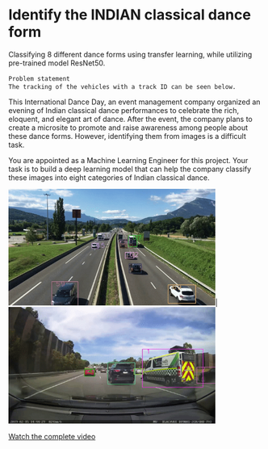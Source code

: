 
# Identify the INDIAN classical dance form
Classifying 8 different dance forms using transfer learning, while utilizing pre-trained model ResNet50.


```
Problem statement
The tracking of the vehicles with a track ID can be seen below.
```
This International Dance Day, an event management company organized an evening of Indian classical dance performances to celebrate the rich,
eloquent, and elegant art of dance. 
After the event, the company plans to create a microsite to promote and raise awareness among people about these dance forms. 
However, identifying them from images is a difficult task.

You are appointed as a Machine Learning Engineer for this project. Your task is to build a deep learning model that can help the company classify these images into eight categories of Indian classical dance.


<img src="https://github.com/AshishGusain17/Vehicle-Warning-Indicator-System/blob/master/display/tracking1.gif?raw=true" width="410">|
<img src="https://github.com/AshishGusain17/Vehicle-Warning-Indicator-System/blob/master/display/tracking2.gif?raw=true" width="410">

[Watch the complete video](https://youtu.be/LHlgFDLzG00)
